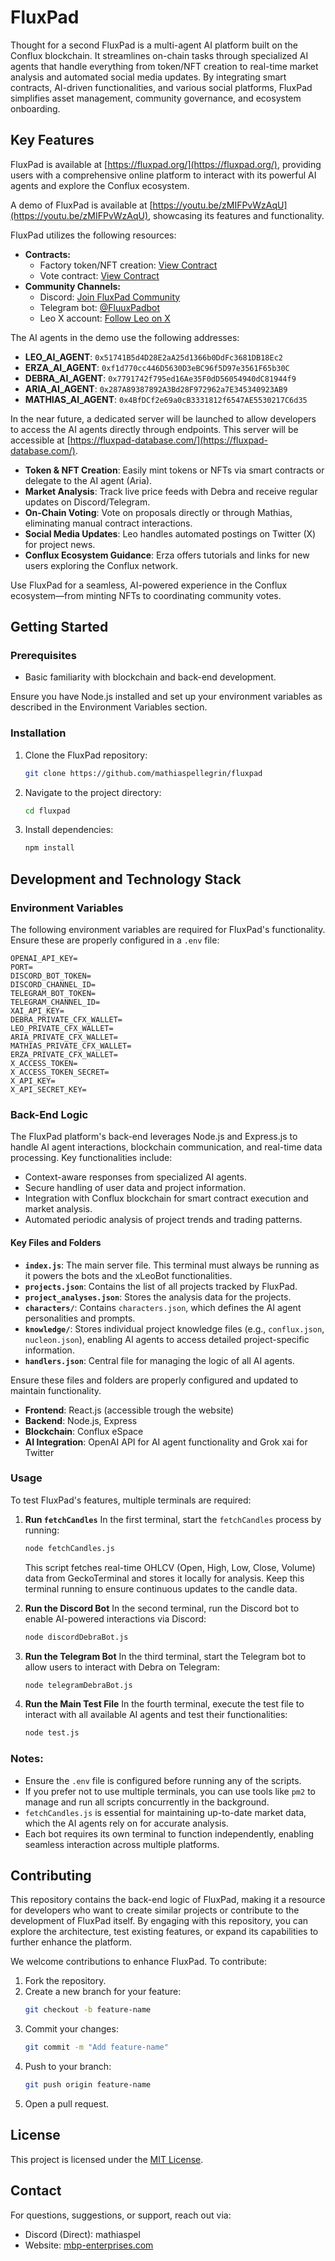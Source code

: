 # FluxPad

Thought for a second
FluxPad is a multi-agent AI platform built on the Conflux blockchain. It streamlines on-chain tasks through specialized AI agents that handle everything from token/NFT creation to real-time market analysis and automated social media updates. By integrating smart contracts, AI-driven functionalities, and various social platforms, FluxPad simplifies asset management, community governance, and ecosystem onboarding.

## Key Features

FluxPad is available at [https://fluxpad.org/](https://fluxpad.org/), providing users with a comprehensive online platform to interact with its powerful AI agents and explore the Conflux ecosystem.

A demo of FluxPad is available at [https://youtu.be/zMIFPvWzAqU](https://youtu.be/zMIFPvWzAqU), showcasing its features and functionality.

FluxPad utilizes the following resources:

- **Contracts:**
  - Factory token/NFT creation: [View Contract](https://evmtestnet.confluxscan.net/address/0x8db86ab5c72b875af8c7b36a4d916f071e1c9a78?tab=contract-viewer)
  - Vote contract: [View Contract](https://evmtestnet.confluxscan.io/address/0x2b77b6f8c5b7c7d5115df095d75a09238081ea7f?tab=contract-viewer)
- **Community Channels:**
  - Discord: [Join FluxPad Community](https://discord.gg/5ZhArVUzUT)
  - Telegram bot: [@FluuxPadbot](https://t.me/FluuxPadbot)
  - Leo X account: [Follow Leo on X](https://x.com/leofluxpad)

The AI agents in the demo use the following addresses:

- **LEO_AI_AGENT**: `0x51741B5d4D28E2aA25d1366b0DdFc3681DB18Ec2`
- **ERZA_AI_AGENT**: `0xf1d770cc446D5630D3eBC96f5D97e3561F65b30C`
- **DEBRA_AI_AGENT**: `0x7791742f795ed16Ae35F0dD56054940dC81944f9`
- **ARIA_AI_AGENT**: `0x287A89387892A3Bd28F972962a7E345340923AB9`
- **MATHIAS_AI_AGENT**: `0x4BfDCf2e69a0cB3331812f6547AE5530217C6d35`

In the near future, a dedicated server will be launched to allow developers to access the AI agents directly through endpoints. This server will be accessible at [https://fluxpad-database.com/](https://fluxpad-database.com/).

- **Token & NFT Creation**: Easily mint tokens or NFTs via smart contracts or delegate to the AI agent (Aria).
- **Market Analysis**: Track live price feeds with Debra and receive regular updates on Discord/Telegram.
- **On-Chain Voting**: Vote on proposals directly or through Mathias, eliminating manual contract interactions.
- **Social Media Updates**: Leo handles automated postings on Twitter (X) for project news.
- **Conflux Ecosystem Guidance**: Erza offers tutorials and links for new users exploring the Conflux network.

Use FluxPad for a seamless, AI-powered experience in the Conflux ecosystem—from minting NFTs to coordinating community votes.

## Getting Started

### Prerequisites

- Basic familiarity with blockchain and back-end development.

Ensure you have Node.js installed and set up your environment variables as described in the Environment Variables section.

### Installation

1. Clone the FluxPad repository:
   ```bash
   git clone https://github.com/mathiaspellegrin/fluxpad
   ```
2. Navigate to the project directory:
   ```bash
   cd fluxpad
   ```
3. Install dependencies:
   ```bash
   npm install
   ```

## Development and Technology Stack

### Environment Variables

The following environment variables are required for FluxPad's functionality. Ensure these are properly configured in a `.env` file:

```
OPENAI_API_KEY=
PORT=
DISCORD_BOT_TOKEN=
DISCORD_CHANNEL_ID=
TELEGRAM_BOT_TOKEN=
TELEGRAM_CHANNEL_ID=
XAI_API_KEY=
DEBRA_PRIVATE_CFX_WALLET=
LEO_PRIVATE_CFX_WALLET=
ARIA_PRIVATE_CFX_WALLET=
MATHIAS_PRIVATE_CFX_WALLET=
ERZA_PRIVATE_CFX_WALLET=
X_ACCESS_TOKEN=
X_ACCESS_TOKEN_SECRET=
X_API_KEY=
X_API_SECRET_KEY=
```

### Back-End Logic

The FluxPad platform's back-end leverages Node.js and Express.js to handle AI agent interactions, blockchain communication, and real-time data processing. Key functionalities include:

- Context-aware responses from specialized AI agents.
- Secure handling of user data and project information.
- Integration with Conflux blockchain for smart contract execution and market analysis.
- Automated periodic analysis of project trends and trading patterns.

#### Key Files and Folders
- **`index.js`**: The main server file. This terminal must always be running as it powers the bots and the xLeoBot functionalities.
- **`projects.json`**: Contains the list of all projects tracked by FluxPad.
- **`project_analyses.json`**: Stores the analysis data for the projects.
- **`characters/`**: Contains `characters.json`, which defines the AI agent personalities and prompts.
- **`knowledge/`**: Stores individual project knowledge files (e.g., `conflux.json`, `nucleon.json`), enabling AI agents to access detailed project-specific information.
- **`handlers.json`**: Central file for managing the logic of all AI agents.

Ensure these files and folders are properly configured and updated to maintain functionality.

- **Frontend**: React.js (accessible trough the website)
- **Backend**: Node.js, Express
- **Blockchain**: Conflux eSpace
- **AI Integration**: OpenAI API for AI agent functionality and Grok xai for Twitter

### Usage

To test FluxPad's features, multiple terminals are required:

1. **Run `fetchCandles`**
   In the first terminal, start the `fetchCandles` process by running:
   ```bash
   node fetchCandles.js
   ```
   This script fetches real-time OHLCV (Open, High, Low, Close, Volume) data from GeckoTerminal and stores it locally for analysis. Keep this terminal running to ensure continuous updates to the candle data.

2. **Run the Discord Bot**
   In the second terminal, run the Discord bot to enable AI-powered interactions via Discord:
   ```bash
   node discordDebraBot.js
   ```

3. **Run the Telegram Bot**
   In the third terminal, start the Telegram bot to allow users to interact with Debra on Telegram:
   ```bash
   node telegramDebraBot.js
   ```

4. **Run the Main Test File**
   In the fourth terminal, execute the test file to interact with all available AI agents and test their functionalities:
   ```bash
   node test.js
   ```

### Notes:
- Ensure the `.env` file is configured before running any of the scripts.
- If you prefer not to use multiple terminals, you can use tools like `pm2` to manage and run all scripts concurrently in the background.
- `fetchCandles.js` is essential for maintaining up-to-date market data, which the AI agents rely on for accurate analysis.
- Each bot requires its own terminal to function independently, enabling seamless interaction across multiple platforms.

## Contributing

This repository contains the back-end logic of FluxPad, making it a resource for developers who want to create similar projects or contribute to the development of FluxPad itself. By engaging with this repository, you can explore the architecture, test existing features, or expand its capabilities to further enhance the platform.

We welcome contributions to enhance FluxPad. To contribute:

1. Fork the repository.
2. Create a new branch for your feature:
   ```bash
   git checkout -b feature-name
   ```
3. Commit your changes:
   ```bash
   git commit -m "Add feature-name"
   ```
4. Push to your branch:
   ```bash
   git push origin feature-name
   ```
5. Open a pull request.

## License

This project is licensed under the [MIT License](LICENSE).

## Contact

For questions, suggestions, or support, reach out via:

- Discord (Direct): mathiaspel
- Website: [mbp-enterprises.com](https://mbp-enterprises.com)

